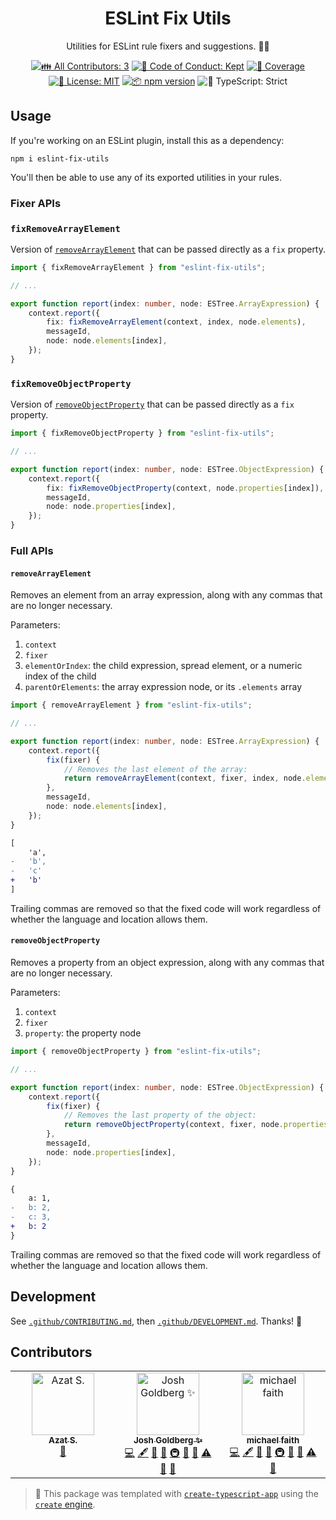 <h1 align="center">ESLint Fix Utils</h1>

<p align="center">
	Utilities for ESLint rule fixers and suggestions.
	🧑‍🔧
</p>

<p align="center">
	<!-- prettier-ignore-start -->
	<!-- ALL-CONTRIBUTORS-BADGE:START - Do not remove or modify this section -->
	<a href="#contributors" target="_blank"><img alt="👪 All Contributors: 3" src="https://img.shields.io/badge/%F0%9F%91%AA_all_contributors-3-21bb42.svg" /></a>
<!-- ALL-CONTRIBUTORS-BADGE:END -->
	<!-- prettier-ignore-end -->
	<a href="https://github.com/JoshuaKGoldberg/eslint-fix-utils/blob/main/.github/CODE_OF_CONDUCT.md" target="_blank"><img alt="🤝 Code of Conduct: Kept" src="https://img.shields.io/badge/%F0%9F%A4%9D_code_of_conduct-kept-21bb42" /></a>
	<a href="https://codecov.io/gh/JoshuaKGoldberg/eslint-fix-utils" target="_blank"><img alt="🧪 Coverage" src="https://img.shields.io/codecov/c/github/JoshuaKGoldberg/eslint-fix-utils?label=%F0%9F%A7%AA%20coverage" /></a>
	<a href="https://github.com/JoshuaKGoldberg/eslint-fix-utils/blob/main/LICENSE.md" target="_blank"><img alt="📝 License: MIT" src="https://img.shields.io/badge/%F0%9F%93%9D_license-MIT-21bb42.svg"></a>
	<a href="http://npmjs.com/package/eslint-fix-utils"><img alt="📦 npm version" src="https://img.shields.io/npm/v/eslint-fix-utils?color=21bb42&label=%F0%9F%93%A6%20npm" /></a>
	<img alt="💪 TypeScript: Strict" src="https://img.shields.io/badge/%F0%9F%92%AA_typescript-strict-21bb42.svg" />
</p>

## Usage

If you're working on an ESLint plugin, install this as a dependency:

```shell
npm i eslint-fix-utils
```

You'll then be able to use any of its exported utilities in your rules.

### Fixer APIs

### `fixRemoveArrayElement`

Version of [`removeArrayElement`](#removearrayelement) that can be passed directly as a `fix` property.

```ts
import { fixRemoveArrayElement } from "eslint-fix-utils";

// ...

export function report(index: number, node: ESTree.ArrayExpression) {
	context.report({
		fix: fixRemoveArrayElement(context, index, node.elements),
		messageId,
		node: node.elements[index],
	});
}
```

### `fixRemoveObjectProperty`

Version of [`removeObjectProperty`](#removeobjectproperty) that can be passed directly as a `fix` property.

```ts
import { fixRemoveObjectProperty } from "eslint-fix-utils";

// ...

export function report(index: number, node: ESTree.ObjectExpression) {
	context.report({
		fix: fixRemoveObjectProperty(context, node.properties[index]),
		messageId,
		node: node.properties[index],
	});
}
```

### Full APIs

#### `removeArrayElement`

Removes an element from an array expression, along with any commas that are no longer necessary.

Parameters:

1. `context`
2. `fixer`
3. `elementOrIndex`: the child expression, spread element, or a numeric index of the child
4. `parentOrElements`: the array expression node, or its `.elements` array

```ts
import { removeArrayElement } from "eslint-fix-utils";

// ...

export function report(index: number, node: ESTree.ArrayExpression) {
	context.report({
		fix(fixer) {
			// Removes the last element of the array:
			return removeArrayElement(context, fixer, index, node.elements);
		},
		messageId,
		node: node.elements[index],
	});
}
```

```diff
[
 	'a',
-	'b',
-	'c'
+	'b'
]
```

Trailing commas are removed so that the fixed code will work regardless of whether the language and location allows them.

#### `removeObjectProperty`

Removes a property from an object expression, along with any commas that are no longer necessary.

Parameters:

1. `context`
2. `fixer`
3. `property`: the property node

```ts
import { removeObjectProperty } from "eslint-fix-utils";

// ...

export function report(index: number, node: ESTree.ObjectExpression) {
	context.report({
		fix(fixer) {
			// Removes the last property of the object:
			return removeObjectProperty(context, fixer, node.properties[index]);
		},
		messageId,
		node: node.properties[index],
	});
}
```

```diff
{
 	a: 1,
-	b: 2,
-	c: 3,
+	b: 2
}
```

Trailing commas are removed so that the fixed code will work regardless of whether the language and location allows them.

## Development

See [`.github/CONTRIBUTING.md`](./.github/CONTRIBUTING.md), then [`.github/DEVELOPMENT.md`](./.github/DEVELOPMENT.md).
Thanks! 💖

## Contributors

<!-- spellchecker: disable -->
<!-- ALL-CONTRIBUTORS-LIST:START - Do not remove or modify this section -->
<!-- prettier-ignore-start -->
<!-- markdownlint-disable -->
<table>
  <tbody>
    <tr>
      <td align="center" valign="top" width="14.28%"><a href="http://azat.io"><img src="https://avatars.githubusercontent.com/u/5698350?v=4?s=100" width="100px;" alt="Azat S."/><br /><sub><b>Azat S.</b></sub></a><br /><a href="#ideas-azat-io" title="Ideas, Planning, & Feedback">🤔</a></td>
      <td align="center" valign="top" width="14.28%"><a href="http://www.joshuakgoldberg.com/"><img src="https://avatars.githubusercontent.com/u/3335181?v=4?s=100" width="100px;" alt="Josh Goldberg ✨"/><br /><sub><b>Josh Goldberg ✨</b></sub></a><br /><a href="https://github.com/JoshuaKGoldberg/eslint-fix-utils/commits?author=JoshuaKGoldberg" title="Code">💻</a> <a href="#content-JoshuaKGoldberg" title="Content">🖋</a> <a href="https://github.com/JoshuaKGoldberg/eslint-fix-utils/commits?author=JoshuaKGoldberg" title="Documentation">📖</a> <a href="#ideas-JoshuaKGoldberg" title="Ideas, Planning, & Feedback">🤔</a> <a href="#infra-JoshuaKGoldberg" title="Infrastructure (Hosting, Build-Tools, etc)">🚇</a> <a href="#maintenance-JoshuaKGoldberg" title="Maintenance">🚧</a> <a href="#projectManagement-JoshuaKGoldberg" title="Project Management">📆</a> <a href="https://github.com/JoshuaKGoldberg/eslint-fix-utils/commits?author=JoshuaKGoldberg" title="Tests">⚠️</a> <a href="#tool-JoshuaKGoldberg" title="Tools">🔧</a> <a href="https://github.com/JoshuaKGoldberg/eslint-fix-utils/issues?q=author%3AJoshuaKGoldberg" title="Bug reports">🐛</a></td>
      <td align="center" valign="top" width="14.28%"><a href="https://github.com/michaelfaith"><img src="https://avatars.githubusercontent.com/u/8071845?v=4?s=100" width="100px;" alt="michael faith"/><br /><sub><b>michael faith</b></sub></a><br /><a href="https://github.com/JoshuaKGoldberg/eslint-fix-utils/commits?author=michaelfaith" title="Code">💻</a> <a href="#content-michaelfaith" title="Content">🖋</a> <a href="https://github.com/JoshuaKGoldberg/eslint-fix-utils/commits?author=michaelfaith" title="Documentation">📖</a> <a href="#ideas-michaelfaith" title="Ideas, Planning, & Feedback">🤔</a> <a href="#infra-michaelfaith" title="Infrastructure (Hosting, Build-Tools, etc)">🚇</a> <a href="#maintenance-michaelfaith" title="Maintenance">🚧</a> <a href="#projectManagement-michaelfaith" title="Project Management">📆</a> <a href="https://github.com/JoshuaKGoldberg/eslint-fix-utils/commits?author=michaelfaith" title="Tests">⚠️</a> <a href="#tool-michaelfaith" title="Tools">🔧</a></td>
    </tr>
  </tbody>
</table>

<!-- markdownlint-restore -->
<!-- prettier-ignore-end -->

<!-- ALL-CONTRIBUTORS-LIST:END -->
<!-- spellchecker: enable -->

<!-- You can remove this notice if you don't want it 🙂 no worries! -->

> 💝 This package was templated with [`create-typescript-app`](https://github.com/JoshuaKGoldberg/create-typescript-app) using the [`create` engine](https://create.bingo).
